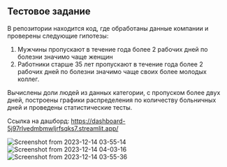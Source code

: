 ## Тестовое задание 

В репозитории находится код, где обработаны данные компании и проверены следующие гипотезы:
1) Мужчины пропускают в течение года более 2 рабочих дней по
болезни значимо чаще женщин
2) Работники старше 35 лет пропускают в течение года более 2 рабочих
дней по болезни значимо чаще своих более молодых коллег.

Вычислены доли людей из данных категории, с пропуском более двух дней, построены графики распределения по количеству больничных дней и проведены статистические тесты. 

Ссылка на дашборд: https://dashboard-5j97rlvedmbmwljrfsqks7.streamlit.app/

![Screenshot from 2023-12-14 03-55-14](https://github.com/mi12q/Dashboard/assets/94108357/7e4e7803-ec97-4776-8e76-4e279d96a53a)
![Screenshot from 2023-12-14 04-03-16](https://github.com/mi12q/Dashboard/assets/94108357/7e8b1306-5b81-4e10-8367-d4eb34fad310)
![Screenshot from 2023-12-14 03-55-36](https://github.com/mi12q/Dashboard/assets/94108357/08efbc74-cd92-4e99-aa24-a30a732cbb13)

